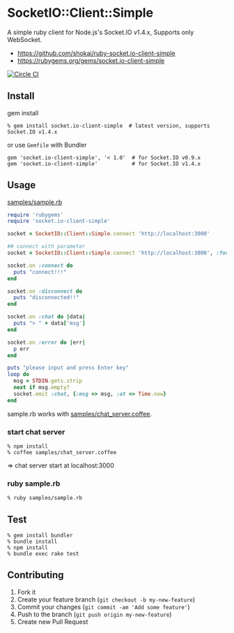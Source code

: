 # SocketIO::Client::Simple
A simple ruby client for Node.js's Socket.IO v1.4.x, Supports only WebSocket.

- https://github.com/shokai/ruby-socket.io-client-simple
- https://rubygems.org/gems/socket.io-client-simple

[![Circle CI](https://circleci.com/gh/shokai/ruby-socket.io-client-simple.svg?style=svg)](https://circleci.com/gh/shokai/ruby-socket.io-client-simple)


## Install

gem install

    % gem install socket.io-client-simple  # latest version, supports Socket.IO v1.4.x


or use `Gemfile` with Bundler

    gem 'socket.io-client-simple', '< 1.0'  # for Socket.IO v0.9.x
    gem 'socket.io-client-simple'           # for Socket.IO v1.4.x


## Usage

[samples/sample.rb](https://github.com/shokai/ruby-socket.io-client-simple/blob/master/samples/sample.rb)
```ruby
require 'rubygems'
require 'socket.io-client-simple'

socket = SocketIO::Client::Simple.connect 'http://localhost:3000'

## connect with parameter
socket = SocketIO::Client::Simple.connect 'http://localhost:3000', :foo => "bar"

socket.on :connect do
  puts "connect!!!"
end

socket.on :disconnect do
  puts "disconnected!!"
end

socket.on :chat do |data|
  puts "> " + data['msg']
end

socket.on :error do |err|
  p err
end

puts "please input and press Enter key"
loop do
  msg = STDIN.gets.strip
  next if msg.empty?
  socket.emit :chat, {:msg => msg, :at => Time.now}
end
```

sample.rb works with [samples/chat_server.coffee](https://github.com/shokai/ruby-socket.io-client-simple/blob/master/samples/chat_server.coffee).

### start chat server

    % npm install
    % coffee samples/chat_server.coffee

=> chat server start at localhost:3000


### ruby sample.rb

    % ruby samples/sample.rb

## Test

    % gem install bundler
    % bundle install
    % npm install
    % bundle exec rake test


## Contributing

1. Fork it
2. Create your feature branch (`git checkout -b my-new-feature`)
3. Commit your changes (`git commit -am 'Add some feature'`)
4. Push to the branch (`git push origin my-new-feature`)
5. Create new Pull Request
